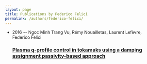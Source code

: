 ```yaml
---
layout: page
title: Publications by Federico Felici
permalink: /authors/federico-felici/
---
```


<ul class="post-list">
<li><span class='post-meta'>2016 -- Ngoc Minh Trang Vu, Rémy Nouailletas, Laurent Lefèvre, Federico Felici</span><h3><a class='post-link' href='../../plasma-q-profile-control-in-tokamaks-using-a-damping-assignment-passivity-based-approach'>Plasma q-profile control in tokamaks using a damping assignment passivity-based approach</a></h3></li>

</ul>
